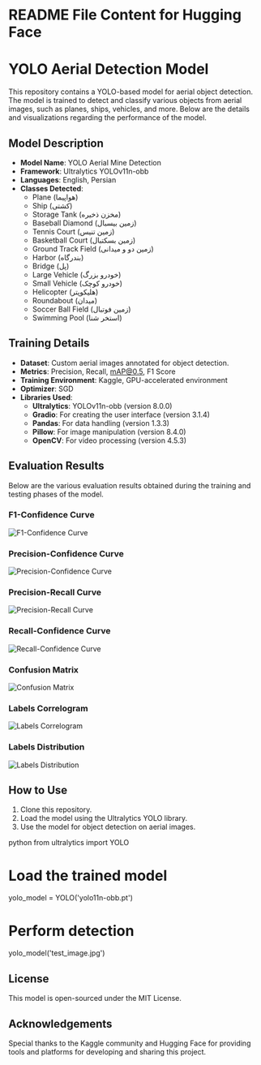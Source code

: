 # README File Content for Hugging Face

# YOLO Aerial Detection Model

This repository contains a YOLO-based model for aerial object detection. The model is trained to detect and classify various objects from aerial images, such as planes, ships, vehicles, and more. Below are the details and visualizations regarding the performance of the model.

## Model Description

- **Model Name**: YOLO Aerial Mine Detection
- **Framework**: Ultralytics YOLOv11n-obb
- **Languages**: English, Persian
- **Classes Detected**:
  - Plane (هواپیما)
  - Ship (کشتی)
  - Storage Tank (مخزن ذخیره)
  - Baseball Diamond (زمین بیسبال)
  - Tennis Court (زمین تنیس)
  - Basketball Court (زمین بسکتبال)
  - Ground Track Field (زمین دو و میدانی)
  - Harbor (بندرگاه)
  - Bridge (پل)
  - Large Vehicle (خودرو بزرگ)
  - Small Vehicle (خودرو کوچک)
  - Helicopter (هلیکوپتر)
  - Roundabout (میدان)
  - Soccer Ball Field (زمین فوتبال)
  - Swimming Pool (استخر شنا)

## Training Details

- **Dataset**: Custom aerial images annotated for object detection.
- **Metrics**: Precision, Recall, mAP@0.5, F1 Score
- **Training Environment**: Kaggle, GPU-accelerated environment
- **Optimizer**: SGD
- **Libraries Used**:
  - **Ultralytics**: YOLOv11n-obb (version 8.0.0)
  - **Gradio**: For creating the user interface (version 3.1.4)
  - **Pandas**: For data handling (version 1.3.3)
  - **Pillow**: For image manipulation (version 8.4.0)
  - **OpenCV**: For video processing (version 4.5.3)

## Evaluation Results

Below are the various evaluation results obtained during the training and testing phases of the model.

### F1-Confidence Curve
![F1-Confidence Curve](F1_curve.png)

### Precision-Confidence Curve
![Precision-Confidence Curve](P_curve.png)

### Precision-Recall Curve
![Precision-Recall Curve](PR_curve.png)

### Recall-Confidence Curve
![Recall-Confidence Curve](R_curve.png)

### Confusion Matrix
![Confusion Matrix](confusion_matrix.png)

### Labels Correlogram
![Labels Correlogram](labels_correlogram.jpg)

### Labels Distribution
![Labels Distribution](labels.jpg)

## How to Use

1. Clone this repository.
2. Load the model using the Ultralytics YOLO library.
3. Use the model for object detection on aerial images.

python
from ultralytics import YOLO

# Load the trained model
yolo_model = YOLO('yolo11n-obb.pt')

# Perform detection
yolo_model('test_image.jpg')



## License
This model is open-sourced under the MIT License.

## Acknowledgements
Special thanks to the Kaggle community and Hugging Face for providing tools and platforms for developing and sharing this project.
